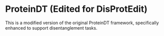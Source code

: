 # ProteinDT (Edited for DisProtEdit)

This is a modified version of the original ProteinDT framework, specifically enhanced to support disentanglement tasks. 
